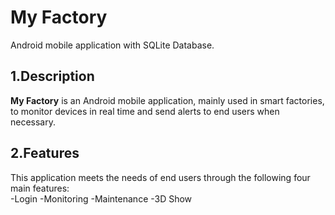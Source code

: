 
# My Factory
Android mobile application with SQLite Database.

<a name="desc"></a>
## 1.Description
**My Factory** is an Android mobile application, mainly used in smart factories, to monitor devices in real time and send alerts to end users when necessary.

<a name="feat"></a>
## 2.Features
This application meets the needs of end users through the following four main features:  
-Login
-Monitoring
-Maintenance
-3D Show

